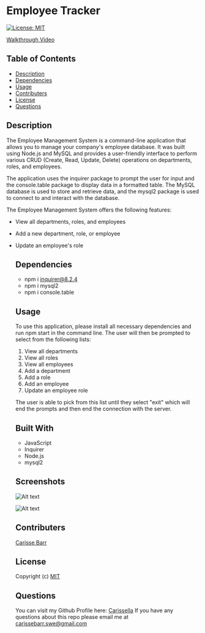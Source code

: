 # Employee Tracker
  [![License: MIT](https://img.shields.io/badge/License-MIT-yellow.svg)](https://opensource.org/licenses/MIT)

  [Walkthrough Video]()

 ## Table of Contents

  * [Description](#description)
  * [Dependencies](#dependencies)
  * [Usage](#usage)
  * [Contributers](#contributers)
  * [License](#license)
  * [Questions](#questions)

  ## Description 

  The Employee Management System is a command-line application that allows you to manage your company's employee database. It was built using Node.js and MySQL and provides a user-friendly interface to perform various CRUD (Create, Read, Update, Delete) operations on departments, roles, and employees.

The application uses the inquirer package to prompt the user for input and the console.table package to display data in a formatted table. The MySQL database is used to store and retrieve data, and the mysql2 package is used to connect to and interact with the database.

The Employee Management System offers the following features:

* View all departments, roles, and employees
* Add a new department, role, or employee
* Update an employee's role

  ## Dependencies  

  * npm i inquirer@8.2.4
  * npm i mysql2
  * npm i console.table

  ## Usage 

  To use this application, please install all necessary dependencies and run npm start in the command line. The user will then be prompted to select from the following lists:

  1. View all departments
  2. View all roles
  3. View all employees
  4. Add a department
  5. Add a role
  6. Add an employee
  7. Update an employee role

  The user is able to pick from this list until they select "exit" which will end the prompts and then end the connection with the server. 

  ## Built With

  * JavaScript
  * Inquirer
  * Node.js
  * mysql2
  

  ## Screenshots 

  ![Alt text]()

  ![Alt text]()

  ## Contributers 

  [Carisse Barr](https://github.com/carissella)

  ## License 
  
  Copyright (c)
  [MIT](https://opensource.org/licenses/MIT)

  ## Questions 

  You can visit my Github Profile here: [Carissella](https://github.com/carissella) 
  If you have any questions about this repo please email me at carissebarr.swe@gmail.com
  